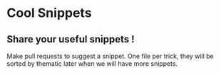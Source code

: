 # Cool Snippets

## Share your useful snippets !

Make pull requests to suggest a snippet. One file per trick, they will be sorted by thematic later when we will have more snippets.